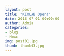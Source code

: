 ```yaml
---
layout: post
title: "KIXLAB Open!"
date: 2016-07-01 00:00:00
author: Admin
categories:
- blog
- News
img: post01.jpg
thumb: thumb03.jpg
---
```





